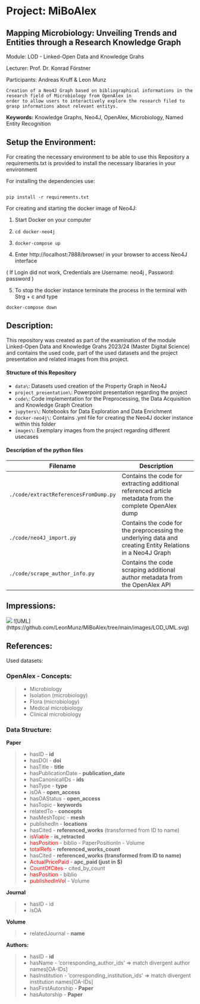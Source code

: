 # Project: MiBoAlex
## Mapping Microbiology: Unveiling Trends and Entities through a Research Knowledge Graph

Module: LOD - Linked-Open Data and Knowledge Grahs

Lecturer: Prof. Dr. Konrad Förstner

Participants: Andreas Kruff & Leon Munz

```
Creation of a Neo4J Graph based on bibliographical informations in the research field of Microbiology from OpenAlex in 
order to allow users to interactively explore the research filed to grasp informations about relevant entitys.
```

**Keywords:** Knowledge Graphs, Neo4J, OpenAlex, Microbiology, Named Entity Recognition

## Setup the Environment:

For creating the necessary environment to be able to use this Repository a requirements.txt is provided to install the necessary libararies in your environment

For installing the dependencies use:

```shell 

pip install -r requirements.txt

```

For creating and starting the docker image of Neo4J:

1. Start Docker on your computer
2. ```shell 
   cd docker-neo4j
   ``` 
3. ```shell
   docker-compose up
   ```
4. Enter http://localhost:7888/browser/ in your browser to access Neo4J interface
   
( If Login did not work,  Credentials are Username: neo4j , Password: password )

5. To stop the docker instance terminate the process in the terminal with Strg + c and type 
```shell
docker-compose down
```

## Description:

This repository was created as part of the examination of the module Linked-Open Data and Knowledge Grahs 2023/24 (Master Digital Science) and contains the used code, part of the used datasets and the project presentation and related images from this project.

#### Structure of this Repository
* `data\`: Datasets used creation of the Property Graph in Neo4J
* `project_presentation\`: Powerpoint presentation regarding the project
* `code\`: Code implementation for the Preprocessing, the Data Acquisition and Knowledge Graph Creation
* `jupyters\`: Notebooks for Data Exploration and Data Enrichment
* `docker-neo4j\`: Contains .yml file for creating the Neo4J docker instance within this folder 
* `images\`: Exemplary images from the project regarding different usecases

#### Description of the python files
| Filename                    | Description                                                                                                                                                         |
| --------------------------- | ------------------------------------------------------------------------------------------------------------------------------------------------------------------- |
| `./code/extractReferencesFromDump.py` | Contains the code for extracting additional referenced article metadata from the complete OpenAlex dump |
| `./code/neo4J_import.py` | Contains the code for the preprocessing the underlying data and creating Entity Relations in a Neo4J Graph |
| `./code/scrape_author_info.py` | Contains the code scraping additional author metadata from the OpenAlex API |


## Impressions:

<img src="https://github.com/LeonMunz/MiBoAlex/tree/main/images/LOD_UML.svg">
![UML](https://github.com/LeonMunz/MiBoAlex/tree/main/images/LOD_UML.svg)


## References:


Used datasets:











### OpenAlex - Concepts:
> - Microbiology
> - Isolation (microbiology)
> - Flora (microbiology)
> - Medical microbiology
> - Clinical microbiology


### Data Structure:
**Paper**
> 
> - hasID - **id**
> - hasDOI -  **doi**
> - hasTitle - **title**
> - hasPublicationDate - **publication_date**
> - hasCanonicalIDs - **ids**
> - hasType - **type**
> - isOA - **open_access**
> - hasOAStatus - **open_access**
> - hasTopic - **keywords**
> - relatedTo - **concepts**
> - hasMeshTopic - **mesh**
> - publishedIn - **locations**
> - hasCited - **referenced_works** (transformed from ID to name)
> - <span style="color:red;">isViable</span> - **is_retracted**
> - <span style="color:red;">hasPosition </span>- biblio - PaperPositionIn - Volume
> - <span style="color:red;">totalRefs </span>- **referenced_works_count**
> - hasCited - **referenced_works (transformed from ID to name)**
> - <span style="color:red;">ActualPricePaid</span> - **apc_paid (just in $)**
> - <span style="color:red;">CountOfCites</span> - cited_by_count
> - <span style="color:red;">hasPosition</span> - biblio
> - <span style="color:red;"> publishedInVol</span> -  Volume 


**Journal**
> - hasID - id
> - isOA

**Volume**
> - relatedJournal  - **name**


**Authors:** 
> - hasID - **id**
> - hasName - ‘corresponding_author_ids’ => match divergent author names[OA-IDs]
> - hasInstitution - ‘corresponding_institution_ids' => match divergent institution names[OA-IDs]
> - hasFirstAutorship - **Paper**
> - hasAutorship - **Paper**

